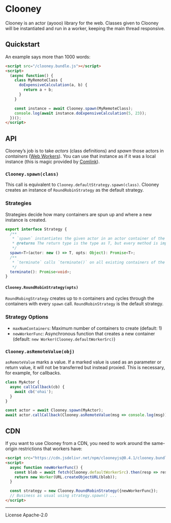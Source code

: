 # Clooney
Clooney is an actor (ayooo) library for the web. Classes given to Clooney will be instantiated and run in a worker, keeping the main thread responsive.

## Quickstart
An example says more than 1000 words:

```html
<script src="/clooney.bundle.js"></script>
<script>
  (async function() {
    class MyRemoteClass {
      doExpensiveCalculation(a, b) {
        return a + b;
      }
    }

    const instance = await Clooney.spawn(MyRemoteClass);
    console.log(await instance.doExpensiveCalculation(5, 23));
  })();
</script>
```

## API
Clooney’s job is to take _actors_ (class definitions) and _spawn_ those actors in _containers_ ([Web Workers][Web Worker]). You can use that instance as if it was a local instance (this is magic provided by [Comlink]).

### `Clooney.spawn(class)`
This call is equivalent to `Clooney.defaultStrategy.spawn(class)`. Clooney creates an instance of `RoundRobinStrategy` as the default strategy.

### Strategies
Strategies decide how many containers are spun up and where a new instance is created.

```typescript
export interface Strategy {
  /**
   * `spawn` instantiates the given actor in an actor container of the strategy’s choice.
   * @returns The return type is the type as T, but every method is implicitly async.
   */
  spawn<T>(actor: new () => T, opts: Object): Promise<T>;
  /**
   * `terminate` calls `terminate()` on all existing containers of the strategy.
   */
  terminate(): Promise<void>;
}
```

#### `Clooney.RoundRobinStrategy(opts)`
`RoundRobingStrategy` creates up to n containers and cycles through the containers with every `spawn` call. `RoundRobinStrategy` is the default strategy.

### Strategy Options

- `maxNumContainers`: Maximum number of containers to create (default: 1)
- `newWorkerFunc`: Asynchronous function that creates a new container (default: `new Worker(Clooney.defaultWorkerSrc)`)

### `Clooney.asRemoteValue(obj)`

`asRemoteValue` marks a value. If a marked value is used as an parameter or return value, it will not be transferred but instead proxied. This is necessary, for example, for callbacks.

```js
class MyActor {
  async callCallback(cb) {
    await cb('ohai');
  }
}

const actor = await Clooney.spawn(MyActor);
await actor.callCallback(Clooney.asRemoteValue(msg => console.log(msg))); // logs 'ohai'
```

## CDN
If you want to use Clooney from a CDN, you need to work around the same-origin restrictions that workers have:

```html
<script src="https://cdn.jsdelivr.net/npm/clooneyjs@0.4.1/clooney.bundle.min.js"></script>
<script>
  async function newWorkerFunc() {
    const blob = await fetch(Clooney.defaultWorkerSrc).then(resp => resp.blob())
    return new Worker(URL.createObjectURL(blob));
  }

  const strategy = new Clooney.RoundRobinStrategy({newWorkerFunc});
  // Business as usual using strategy.spawn() ...
</script>
```

[Comlink]: https://github.com/GoogleChromeLabs/comlink
[Web Worker]: https://developer.mozilla.org/en-US/docs/Web/API/Web_Workers_API

---
License Apache-2.0
